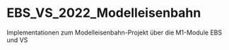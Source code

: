 # EBS_VS_2022_Modelleisenbahn
Implementationen zum Modelleisenbahn-Projekt über die M1-Module EBS und VS
